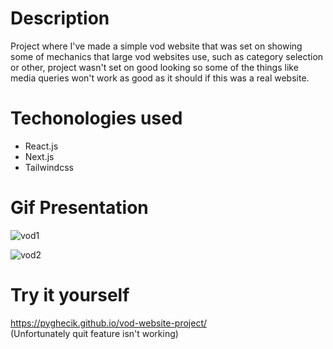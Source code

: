 # Description
 Project where I've made a simple vod website that was set on showing some of mechanics that large vod websites use, such as category selection or other, 
 project wasn't set on good looking so some of the things like media queries won't work as good as it should if this was a real website.
# Techonologies used
 - React.js
 - Next.js
 - Tailwindcss 
# Gif Presentation
![vod1](https://user-images.githubusercontent.com/127633002/224516395-7dcb039d-8a1e-4c53-be10-e06478bf91ae.gif)

![vod2](https://user-images.githubusercontent.com/127633002/224516398-fc19fc83-70b8-4568-b47f-cf90a8915546.gif)
# Try it yourself
https://pyghecik.github.io/vod-website-project/  \
(Unfortunately quit feature isn't working)

